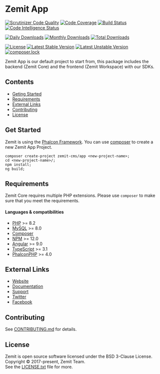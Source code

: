 # Zemit App
[![Scrutinizer Code Quality](https://scrutinizer-ci.com/g/zemit-cms/core/badges/quality-score.png?b=master)](https://scrutinizer-ci.com/g/zemit-cms/core/?branch=master)
[![Code Coverage](https://scrutinizer-ci.com/g/zemit-cms/core/badges/coverage.png?b=master)](https://scrutinizer-ci.com/g/zemit-cms/core/?branch=master)
[![Build Status](https://scrutinizer-ci.com/g/zemit-cms/core/badges/build.png?b=master)](https://scrutinizer-ci.com/g/zemit-cms/core/build-status/master)
[![Code Intelligence Status](https://scrutinizer-ci.com/g/zemit-cms/core/badges/code-intelligence.svg?b=master)](https://scrutinizer-ci.com/code-intelligence)

[![Daily Downloads](https://poser.pugx.org/zemit-cms/core/d/daily)](https://packagist.org/packages/zemit-cms/core)
[![Monthly Downloads](https://poser.pugx.org/zemit-cms/core/d/monthly)](https://packagist.org/packages/zemit-cms/core)
[![Total Downloads](https://poser.pugx.org/zemit-cms/core/downloads)](https://packagist.org/packages/zemit-cms/core)

[![License](https://poser.pugx.org/zemit-cms/core/license)](https://packagist.org/packages/zemit-cms/core)
[![Latest Stable Version](https://poser.pugx.org/zemit-cms/core/v/stable)](https://packagist.org/packages/zemit-cms/core)
[![Latest Unstable Version](https://poser.pugx.org/zemit-cms/core/v/unstable)](https://packagist.org/packages/zemit-cms/core)
[![composer.lock](https://poser.pugx.org/zemit-cms/core/composerlock)](https://packagist.org/packages/zemit-cms/core)

Zemit App is our default project to start from, this package includes the backend (Zemit Core) and the frontend (Zemit Workspace) with our SDKs.

## Contents
- [Geting Started](#getting-started)
- [Requirements](#requirements)
- [External Links](#external-links)
- [Contributing](#contributing)
- [License](#license)
  
## Get Started
Zemit is using the [Phalcon Framework](https://phalconphp.com). You can use [composer](https://getcomposer.org/) to create a new Zemit App Project.

    composer create-project zemit-cms/app <new-project-name>;
    cd <new-project-name>/;
    npm install;
    ng build;

## Requirements
Zemit Core requires multiple PHP extensions. Please use `composer` to make sure that you meet the requirements.

#### Languages & compatibilities
- [PHP](https://www.php.net/) >= 8.2
- [MySQL](https://www.mysql.com/) >= 8.0
- [Composer](https://getcomposer.org/download/)
- [NPM](https://www.npmjs.com/get-npm) >= 12.0
- [Angular](https://angular.io/guide/quickstart) >= 9.0
- [TypeScript](https://www.typescriptlang.org/docs/handbook/typescript-in-5-minutes.html) >= 3.1
- [PhalconPHP](https://docs.phalconphp.com/en/4.0/installation) >= 4.0

## External Links
* [Website](https://www.zemit.com)
* [Documentation](https://docs.zemit.com)
* [Support](https://forum.zemit.com)
* [Twitter](https://twitter.zemit.com)
* [Facebook](https://facebook.zemit.com)

## Contributing
See [CONTRIBUTING.md](https://github.com/zemit-cms/core/blob/master/CONTRIBUTING.md) for details.

## License
Zemit is open source software licensed under the BSD 3-Clause License.
Copyright © 2017-present, Zemit Team.<br>
See the [LICENSE.txt](https://github.com/zemit-cms/app/blob/master/LICENSE.txt) file for more.
